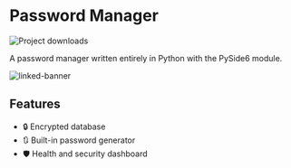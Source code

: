 # Password Manager
![Project downloads](https://img.shields.io/github/downloads/EmueI/password-manager/total)

 A password manager written entirely in Python with the PySide6 module. 

![linked-banner](https://i.ibb.co/4JBRMt7/Screenshot-2022-03-11-162837.png)


## Features

- 🔒 Encrypted database
- 🔃 Built-in password generator 
- 🛡️ Health and security dashboard
